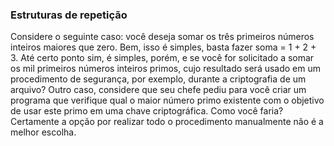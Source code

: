 ### Estruturas de repetição
Considere o seguinte caso: você deseja somar os três primeiros números inteiros maiores que zero. Bem, isso é simples, basta fazer soma = 1 + 2 + 3. Até certo ponto sim, é simples, porém, e se você for solicitado a somar os mil primeiros números inteiros primos, cujo resultado será usado em um procedimento de segurança, por exemplo, durante a criptografia de um arquivo? Outro caso, considere que seu chefe pediu para você criar um programa que verifique qual o maior número primo existente com o objetivo de usar este primo em uma chave criptográfica. Como você faria? Certamente a opção por realizar todo o procedimento manualmente não é a melhor escolha.